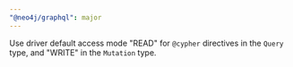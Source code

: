 ```yaml
---
"@neo4j/graphql": major
---
```


Use driver default access mode "READ" for `@cypher` directives in the `Query` type, and "WRITE" in the `Mutation` type.
